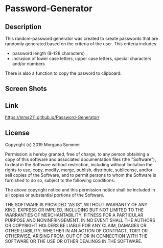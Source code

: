 # Password-Generator

## Description

This random-password generator was created to create passwords that are randomly generated based on the criteria of the user. This criteria includes:

- password length (8-128 characters)
- inclusion of lower case letters, upper case letters, special characters and/or numbers

There is also a function to copy the pasword to clipboard.

## Screen Shots

## Link

https://mms211.github.io/Password-Generator/

## License

Copyright (c) 2019 Morgana Sommer

Permission is hereby granted, free of charge, to any person obtaining a copy
of this software and associated documentation files (the "Software"), to deal
in the Software without restriction, including without limitation the rights
to use, copy, modify, merge, publish, distribute, sublicense, and/or sell
copies of the Software, and to permit persons to whom the Software is
furnished to do so, subject to the following conditions:

The above copyright notice and this permission notice shall be included in all
copies or substantial portions of the Software.

THE SOFTWARE IS PROVIDED "AS IS", WITHOUT WARRANTY OF ANY KIND, EXPRESS OR
IMPLIED, INCLUDING BUT NOT LIMITED TO THE WARRANTIES OF MERCHANTABILITY,
FITNESS FOR A PARTICULAR PURPOSE AND NONINFRINGEMENT. IN NO EVENT SHALL THE
AUTHORS OR COPYRIGHT HOLDERS BE LIABLE FOR ANY CLAIM, DAMAGES OR OTHER
LIABILITY, WHETHER IN AN ACTION OF CONTRACT, TORT OR OTHERWISE, ARISING FROM,
OUT OF OR IN CONNECTION WITH THE SOFTWARE OR THE USE OR OTHER DEALINGS IN THE
SOFTWARE.
